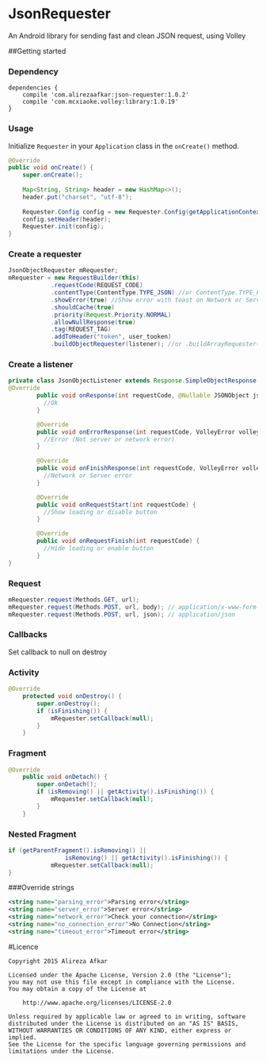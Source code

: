# JsonRequester
An Android library for sending fast and clean JSON request, using Volley

##Getting started

### Dependency

```
dependencies {
    compile 'com.alirezaafkar:json-requester:1.0.2'
    compile 'com.mcxiaoke.volley:library:1.0.19'
}
```

### Usage

Initialize `Requester` in your `Application` class in the `onCreate()` method.

```java
@Override
public void onCreate() {
    super.onCreate();
    
    Map<String, String> header = new HashMap<>();
    header.put("charset", "utf-8");
    
    Requester.Config config = new Requester.Config(getApplicationContext());
    config.setHeader(header);    
    Requester.init(config);
}
```

### Create a requester
```java
JsonObjectRequester mRequester;
mRequester = new RequestBuilder(this)
            .requestCode(REQUEST_CODE)
            .contentType(ContentType.TYPE_JSON) //or ContentType.TYPE_FORM
            .showError(true) //Show error with toast on Network or Server error
            .shouldCache(true)
            .priority(Request.Priority.NORMAL)
            .allowNullResponse(true)
            .tag(REQUEST_TAG)
            .addToHeader("token", user_tooken)
            .buildObjectRequester(listener); //or .buildArrayRequester(listener);
```
### Create a listener
```java
private class JsonObjectListener extends Response.SimpleObjectResponse {
@Override
        public void onResponse(int requestCode, @Nullable JSONObject jsonObject) {
          //Ok
        }

        @Override
        public void onErrorResponse(int requestCode, VolleyError volleyError, @Nullable JSONObject errorObject) {
          //Error (Not server or network error)
        }

        @Override
        public void onFinishResponse(int requestCode, VolleyError volleyError, String message) {
          //Network or Server error
        }

        @Override
        public void onRequestStart(int requestCode) {
          //Show loading or disable button
        }

        @Override
        public void onRequestFinish(int requestCode) {
          //Hide loading or enable button
        }
}
```

### Request
```java
mRequester.request(Methods.GET, url);
mRequester.request(Methods.POST, url, body); // application/x-www-form-urlencoded
mRequester.request(Methods.POST, url, json); // application/json
```

### Callbacks
Set callback to null on destroy

### Activity
```java
@Override
    protected void onDestroy() {
        super.onDestroy();
        if (isFinishing()) {
            mRequester.setCallback(null);
        }
    }
```

### Fragment
```java
@Override
    public void onDetach() {
        super.onDetach();
        if (isRemoving() || getActivity().isFinishing()) {
            mRequester.setCallback(null);
        }
    }
```

### Nested Fragment
```java
if (getParentFragment().isRemoving() ||
                isRemoving() || getActivity().isFinishing()) {
            mRequester.setCallback(null);
}
```

###Override strings
```xml
<string name="parsing_error">Parsing error</string>
<string name="server_error">Server error</string>
<string name="network_error">Check your connection</string>
<string name="no_connection_error">No Connection</string>
<string name="timeout_error">Timeout error</string>
```

#Licence

    Copyright 2015 Alireza Afkar
    
    Licensed under the Apache License, Version 2.0 (the "License");
    you may not use this file except in compliance with the License.
    You may obtain a copy of the License at
    
        http://www.apache.org/licenses/LICENSE-2.0
    
    Unless required by applicable law or agreed to in writing, software
    distributed under the License is distributed on an "AS IS" BASIS,
    WITHOUT WARRANTIES OR CONDITIONS OF ANY KIND, either express or implied.
    See the License for the specific language governing permissions and
    limitations under the License.

